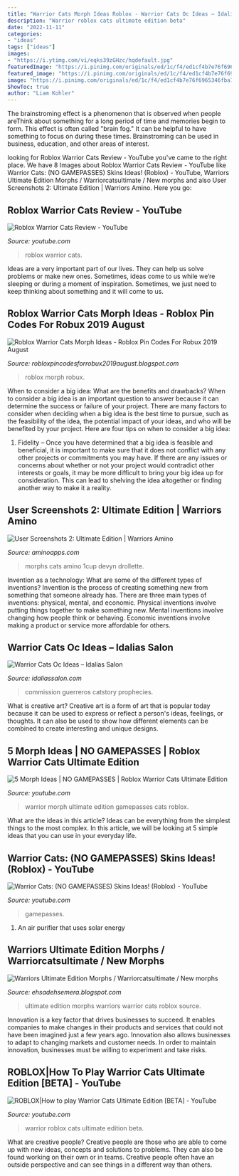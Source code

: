 ```yaml
---
title: "Warrior Cats Morph Ideas Roblox - Warrior Cats Oc Ideas – Idalias Salon"
description: "Warrior roblox cats ultimate edition beta"
date: "2022-11-11"
categories:
- "ideas"
tags: ["ideas"]
images:
- "https://i.ytimg.com/vi/eqks39zGHzc/hqdefault.jpg"
featuredImage: "https://i.pinimg.com/originals/ed/1c/f4/ed1cf4b7e76f6965346fba790897f03e.png"
featured_image: "https://i.pinimg.com/originals/ed/1c/f4/ed1cf4b7e76f6965346fba790897f03e.png"
image: "https://i.pinimg.com/originals/ed/1c/f4/ed1cf4b7e76f6965346fba790897f03e.png"
ShowToc: true
author: "Liam Kohler"
---
```



The brainstroming effect is a phenomenon that is observed when people areThink about something for a long period of time and memories begin to form. This effect is often called "brain fog." It can be helpful to have something to focus on during these times. Brainstroming can be used in business, education, and other areas of interest.

	

		
looking for Roblox Warrior Cats Review - YouTube you've came to the right place. We have 8 Images about Roblox Warrior Cats Review - YouTube like Warrior Cats: (NO GAMEPASSES) Skins Ideas! (Roblox) - YouTube, Warriors Ultimate Edition Morphs / Warriorcatsultimate / New morphs and also User Screenshots 2: Ultimate Edition | Warriors Amino. Here you go:
		
    
## Roblox Warrior Cats Review - YouTube

<img loading=lazy src="https://i.ytimg.com/vi/eqks39zGHzc/hqdefault.jpg" onerror="this.onerror=null;this.src='https://tse4.mm.bing.net/th?id=OIP.zVdvjtlZhM_QT3DIWkwgvgHaFj&amp;pid=15.1';" alt="Roblox Warrior Cats Review - YouTube">

_Source: youtube.com_

>roblox warrior cats. 

	

Ideas are a very important part of our lives. They can help us solve problems or make new ones. Sometimes, ideas come to us while we’re sleeping or during a moment of inspiration. Sometimes, we just need to keep thinking about something and it will come to us.

    
## Roblox Warrior Cats Morph Ideas - Roblox Pin Codes For Robux 2019 August

<img loading=lazy src="https://pm1.narvii.com/6386/c2e4bef5870c096aa2f8903678e3b5204ed6de89_hq.jpg" onerror="this.onerror=null;this.src='https://tse4.mm.bing.net/th?id=OIP.pcphipcRrUByYK4DAkBlIQHaEK&amp;pid=15.1';" alt="Roblox Warrior Cats Morph Ideas - Roblox Pin Codes For Robux 2019 August">

_Source: robloxpincodesforrobux2019august.blogspot.com_

>roblox morph robux. 

	

When to consider a big idea: What are the benefits and drawbacks?
When to consider a big idea is an important question to answer because it can determine the success or failure of your project. There are many factors to consider when deciding when a big idea is the best time to pursue, such as the feasibility of the idea, the potential impact of your ideas, and who will be benefited by your project. Here are four tips on when to consider a big idea:
1. Fidelity – Once you have determined that a big idea is feasible and beneficial, it is important to make sure that it does not conflict with any other projects or commitments you may have. If there are any issues or concerns about whether or not your project would contradict other interests or goals, it may be more difficult to bring your big idea up for consideration. This can lead to shelving the idea altogether or finding another way to make it a reality.


    
## User Screenshots 2: Ultimate Edition | Warriors Amino

<img loading=lazy src="https://pm1.narvii.com/7360/b1062e8557b0e0b8262c43478b6c1b6608d385ddr1-400-260v2_hq.jpg" onerror="this.onerror=null;this.src='https://tse1.mm.bing.net/th?id=OIP.YaZz3q7fIcdi8aeAnAkvewAAAA&amp;pid=15.1';" alt="User Screenshots 2: Ultimate Edition | Warriors Amino">

_Source: aminoapps.com_

>morphs cats amino 1cup devyn drollette. 

	

Invention as a technology: What are some of the different types of inventions?
Invention is the process of creating something new from something that someone already has. There are three main types of inventions: physical, mental, and economic. Physical inventions involve putting things together to make something new. Mental inventions involve changing how people think or behaving. Economic inventions involve making a product or service more affordable for others.

    
## Warrior Cats Oc Ideas – Idalias Salon

<img loading=lazy src="https://i.pinimg.com/originals/ed/1c/f4/ed1cf4b7e76f6965346fba790897f03e.png" onerror="this.onerror=null;this.src='https://tse1.mm.bing.net/th?id=OIP.KwmG4tLwMkXsEGKqcDGHnQHaFh&amp;pid=15.1';" alt="Warrior Cats Oc Ideas – Idalias Salon">

_Source: idaliassalon.com_

>commission guerreros catstory prophecies. 

	

What is creative art?
Creative art is a form of art that is popular today because it can be used to express or reflect a person's ideas, feelings, or thoughts. It can also be used to show how different elements can be combined to create interesting and unique designs.

    
## 5 Morph Ideas | NO GAMEPASSES | Roblox Warrior Cats Ultimate Edition

<img loading=lazy src="https://i.ytimg.com/vi/bDu8npBW7HE/hqdefault.jpg" onerror="this.onerror=null;this.src='https://tse1.mm.bing.net/th?id=OIP.0UhtP7GgyLgArT65_NKhqwHaFj&amp;pid=15.1';" alt="5 Morph Ideas | NO GAMEPASSES | Roblox Warrior Cats Ultimate Edition">

_Source: youtube.com_

>warrior morph ultimate edition gamepasses cats roblox. 

	

What are the ideas in this article?
Ideas can be everything from the simplest things to the most complex. In this article, we will be looking at 5 simple ideas that you can use in your everyday life.

    
## Warrior Cats: (NO GAMEPASSES) Skins Ideas! (Roblox) - YouTube

<img loading=lazy src="https://i.ytimg.com/vi/n6o0YDZLhB8/maxresdefault.jpg" onerror="this.onerror=null;this.src='https://tse2.mm.bing.net/th?id=OIP.SttRgkJ5J7ApPGZGtxeRFQHaEK&amp;pid=15.1';" alt="Warrior Cats: (NO GAMEPASSES) Skins Ideas! (Roblox) - YouTube">

_Source: youtube.com_

>gamepasses. 

	

1. An air purifier that uses solar energy 

    
## Warriors Ultimate Edition Morphs / Warriorcatsultimate / New Morphs

<img loading=lazy src="https://i.ytimg.com/vi/woQmQVUcZ0k/hqdefault.jpg" onerror="this.onerror=null;this.src='https://tse4.mm.bing.net/th?id=OIP.e9-ZR2EcvR2-gaoVGEdBjQHaFj&amp;pid=15.1';" alt="Warriors Ultimate Edition Morphs / Warriorcatsultimate / New morphs">

_Source: ehsadehsemera.blogspot.com_

>ultimate edition morphs warriors warrior cats roblox source. 

	

Innovation is a key factor that drives businesses to succeed. It enables companies to make changes in their products and services that could not have been imagined just a few years ago. Innovation also allows businesses to adapt to changing markets and customer needs. In order to maintain innovation, businesses must be willing to experiment and take risks.

    
## ROBLOX|How To Play Warrior Cats Ultimate Edition [BETA] - YouTube

<img loading=lazy src="https://i.ytimg.com/vi/EMAUQOg9qQY/hqdefault.jpg" onerror="this.onerror=null;this.src='https://tse1.mm.bing.net/th?id=OIP.ODAH7yjpwuGGoKUBPcusbAHaFj&amp;pid=15.1';" alt="ROBLOX|How to play Warrior Cats Ultimate Edition [BETA] - YouTube">

_Source: youtube.com_

>warrior roblox cats ultimate edition beta. 

	

What are creative people?
Creative people are those who are able to come up with new ideas, concepts and solutions to problems. They can also be found working on their own or in teams. Creative people often have an outside perspective and can see things in a different way than others.

